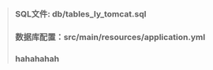 > ### SQL文件: db/tables_ly_tomcat.sql
> ### 数据库配置：src/main/resources/application.yml
> ###  hahahahah
